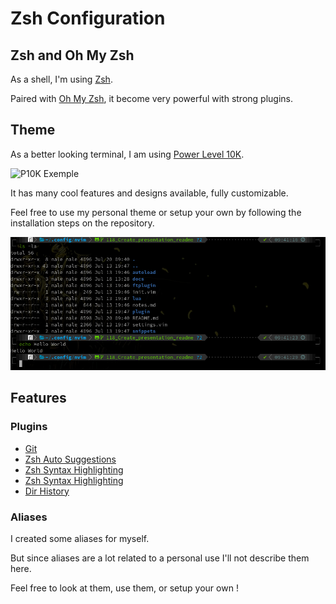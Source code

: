 # Zsh Configuration

## Zsh and Oh My Zsh

As a shell, I'm using [Zsh](https://en.wikipedia.org/wiki/Z_shell).

Paired with [Oh My Zsh](https://ohmyz.sh/), it become very powerful with strong plugins.

## Theme

As a better looking terminal, I am using [Power Level 10K](https://github.com/romkatv/powerlevel10k).

![P10K Exemple](https://raw.githubusercontent.com/romkatv/powerlevel10k-media/master/prompt-styles-high-contrast.png)

It has many cool features and designs available, fully customizable.

Feel free to use my personal theme or setup your own by following the installation steps on the repository.

![Personal P10K Theme](./assets/P10KPreview.png)

## Features

### Plugins

- [Git](https://github.com/ohmyzsh/ohmyzsh/tree/master/plugins/git)
- [Zsh Auto Suggestions](https://github.com/zsh-users/zsh-autosuggestions)
- [Zsh Syntax Highlighting]()
- [Zsh Syntax Highlighting](https://github.com/zsh-users/zsh-syntax-highlighting)
- [Dir History](https://github.com/ohmyzsh/ohmyzsh/tree/master/plugins/dirhistory)

### Aliases

I created some aliases for myself.

But since aliases are a lot related to a personal use I'll not describe them here.

Feel free to look at them, use them, or setup your own !

